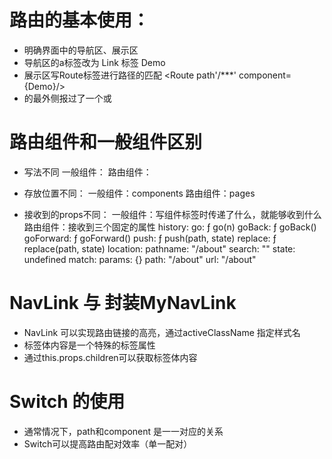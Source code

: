 
# 路由的基本使用：
- 明确界面中的导航区、展示区
- 导航区的a标签改为 Link 标签
   <Link to='/***'>Demo</Link>
- 展示区写Route标签进行路径的匹配
  <Route path'/***' component={Demo}/>
- <App> 的最外侧报过了一个<BrowserRouter>或<HashRouter>

# 路由组件和一般组件区别
  -  写法不同
     一般组件：<Demo/>
     路由组件：<Route path='/demo' component={Demo}/>
     
  -  存放位置不同：
     一般组件：components
     路由组件：pages
  
  -  接收到的props不同：
     一般组件：写组件标签时传递了什么，就能够收到什么
     路由组件：接收到三个固定的属性
     history:
            go: ƒ go(n)
            goBack: ƒ goBack()
            goForward: ƒ goForward()
            push: ƒ push(path, state)
            replace: ƒ replace(path, state)
     location:
           pathname: "/about"
           search: ""
           state: undefined
     match:
           params: {}
           path: "/about"
           url: "/about"
           
# NavLink 与 封装MyNavLink  
   - NavLink 可以实现路由链接的高亮，通过activeClassName 指定样式名
   - 标签体内容是一个特殊的标签属性
   - 通过this.props.children可以获取标签体内容

# Switch 的使用
   - 通常情况下，path和component 是一一对应的关系
   - Switch可以提高路由配对效率（单一配对）

